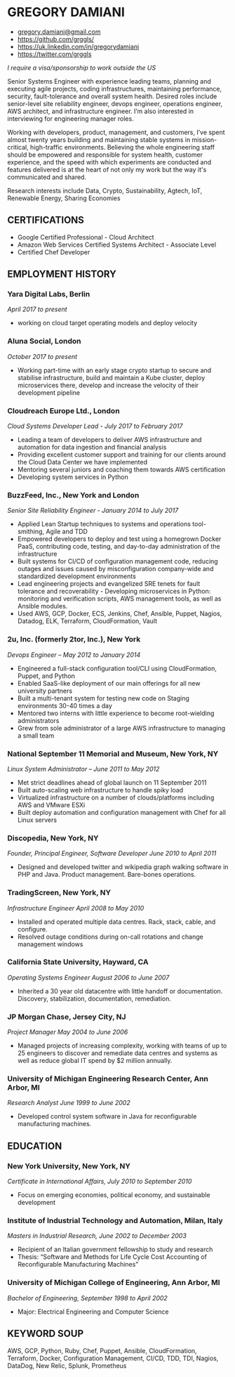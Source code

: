 # GREGORY DAMIANI

 - gregory.damiani@gmail.com
 - https://github.com/grggls/
 - https://uk.linkedin.com/in/gregorydamiani
 - https://twitter.com/grggls

*I require a visa/sponsorship to work outside the US*

Senior Systems Engineer with experience leading teams, planning and executing agile projects, coding infrastructures, maintaining performance, security, fault-tolerance and overall system health. Desired roles include senior-level site reliability engineer, devops engineer, operations engineer, AWS architect, and infrastructure engineer. I’m also interested in interviewing for engineering manager roles.

Working with developers, product, management, and customers, I’ve spent almost twenty years building and maintaining stable systems in mission-critical, high-traffic environments. Believing the whole engineering staff should be empowered and responsible for system health, customer experience, and the speed with which experiments are conducted and features delivered is at the heart of not only my work but the way it's communicated and shared.

Research interests include Data, Crypto, Sustainability, Agtech, IoT, Renewable Energy, Sharing Economies

## CERTIFICATIONS
 - Google Certified Professional - Cloud Architect
 - Amazon Web Services Certified Systems Architect - Associate Level
 - Certified Chef Developer

## EMPLOYMENT HISTORY
### Yara Digital Labs, Berlin
*April 2017 to present*
 - working on cloud target operating models and deploy velocity

### Aluna Social, London
*October 2017 to present*
 - Working part-time with an early stage crypto startup to secure and stabilise infrastructure, build and maintain a Kube cluster, deploy microservices there, develop and increase the velocity of their development pipeline

### Cloudreach Europe Ltd., London
*Cloud Systems Developer Lead - July 2017 to February 2017*
 - Leading a team of developers to deliver AWS infrastructure and automation for data ingestion and financial analysis
 - Providing excellent customer support and training for our clients around the Cloud Data Center we have implemented
 - Mentoring several juniors and coaching them towards AWS certification
 - Developing system services in Python

### BuzzFeed, Inc., New York and London
*Senior Site Reliability Engineer - January 2014 to July 2017*
 - Applied Lean Startup techniques to systems and operations tool-smithing, Agile and TDD
 - Empowered developers to deploy and test using a homegrown Docker PaaS, contributing code, testing, and day-to-day administration of the infrastructure
 - Built systems for CI/CD of configuration management code, reducing outages and issues caused by misconfiguration company-wide and standardized development environments
 - Lead engineering projects and evangelized SRE tenets for fault tolerance and recoverability - Developing microservices in Python: monitoring and verification scripts, AWS management tools, as well as Ansible modules.
 - Used AWS, GCP, Docker, ECS, Jenkins, Chef, Ansible, Puppet, Nagios, Datadog, ELK, Terraform, CloudFormation, Vault

### 2u, Inc. (formerly 2tor, Inc.), New York
*Devops Engineer – May 2012 to January 2014*
 - Engineered a full-stack configuration tool/CLI using CloudFormation, Puppet, and Python
 - Enabled SaaS-like deployment of our main offerings for all new university partners
 - Built a multi-tenant system for testing new code on Staging environments 30-40 times a day
 - Mentored two interns with little experience to become root-wielding administrators
 - Grew from sole administrator of a large AWS infrastructure to managing a small team

### National September 11 Memorial and Museum, New York, NY
*Linux System Administrator – June 2011 to May 2012*
 - Met strict deadlines ahead of global launch on 11 September 2011
 - Built auto-scaling web infrastructure to handle spiky load
 - Virtualized infrastructure on a number of clouds/platforms including AWS and VMware ESXi
 - Built deploy automation and configuration management with Chef for all Linux servers

### Discopedia, New York, NY
*Founder, Principal Engineer, Software Developer June 2010 to April 2011*
 - Designed and developed twitter and wikipedia graph walking software in PHP and Java. Product management. Bare-bones operations.

### TradingScreen, New York, NY
*Infrastructure Engineer April 2008 to May 2010*
 - Installed and operated multiple data centres. Rack, stack, cable, and configure.
 - Resolved outage conditions during on-call rotations and change management windows

### California State University, Hayward, CA
*Operating Systems Engineer August 2006 to June 2007*
 - Inherited a 30 year old datacentre with little handoff or documentation. Discovery, stabilization, documentation, remediation.

### JP Morgan Chase, Jersey City, NJ
*Project Manager May 2004 to June 2006*
 - Managed projects of increasing complexity, working with teams of up to 25 engineers to discover and remediate data centres and systems as well as reduce global IT spend by $2 million annually.

### University of Michigan Engineering Research Center, Ann Arbor, MI
*Research Analyst June 1999 to June 2002*
 - Developed control system software in Java for reconfigurable manufacturing machines.

## EDUCATION
### New York University, New York, NY
*Certificate in International Affairs, July 2010 to September 2010*
 - Focus on emerging economies, political economy, and sustainable development

### Institute of Industrial Technology and Automation, Milan, Italy
*Masters in Industrial Research, June 2002 to December 2003*
 - Recipient of an Italian government fellowship to study and research
 - Thesis: “Software and Methods for Life Cycle Cost Accounting of Reconfigurable Manufacturing Machines”

### University of Michigan College of Engineering, Ann Arbor, MI
*Bachelor of Engineering, September 1998 to April 2002*
 - Major: Electrical Engineering and Computer Science

## KEYWORD SOUP
AWS, GCP, Python, Ruby, Chef, Puppet, Ansible, CloudFormation, Terraform, Docker, Configuration Management, CI/CD, TDD, TDI, Nagios, DataDog, New Relic, Splunk, Prometheus
